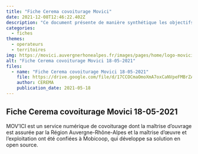 ```yaml
---
title: "Fiche Cerema covoiturage Movici"
date: 2021-12-08T12:46:22.402Z
description: "Ce document présente de manière synthétique les objectifs ainsi que le fonctionnement du service numérique régional de covoiturage – MOV’ICI"
categories:
  - fiches
themes:
  - operateurs
  - territoires
img: https://movici.auvergnerhonealpes.fr/images/pages/home/logo-movici.svg
alt: "Fiche Cerema covoiturage Movici 18-05-2021"
files:
  - name: "Fiche Cerema covoiturage Movici 18-05-2021"
    file: https://drive.google.com/file/d/17CCOCmaOmoXmA7oxCaNVpeFMBrZAO4DS/view?usp=sharing
    author: CEREMA
    publication_date: 2021-05-18
---
```



## Fiche Cerema covoiturage Movici 18-05-2021

MOV’ICI est un service numérique de covoiturage dont la maîtrise d’ouvrage est assurée par la
Région Auvergne-Rhône-Alpes et la maîtrise d’œuvre et l’exploitation ont été confiées à
Mobicoop, qui développe sa solution en open source.
